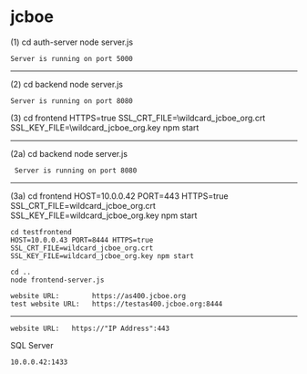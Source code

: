 # jcboe

(1) cd auth-server
    node server.js

    Server is running on port 5000
__________________________________________________________________________________________________________________

(2) cd backend
    node server.js

    Server is running on port 8080

(3) cd frontend
    HTTPS=true SSL_CRT_FILE=\wildcard_jcboe_org.crt SSL_KEY_FILE=\wildcard_jcboe_org.key npm start
__________________________________________________________________________________________________________________

(2a) cd backend
     node server.js

     Server is running on port 8080

__________________________________________________________________________________________________________________
(3a)
    cd frontend
    HOST=10.0.0.42 PORT=443 HTTPS=true SSL_CRT_FILE=wildcard_jcboe_org.crt SSL_KEY_FILE=wildcard_jcboe_org.key npm start

    cd testfrontend
    HOST=10.0.0.43 PORT=8444 HTTPS=true SSL_CRT_FILE=wildcard_jcboe_org.crt SSL_KEY_FILE=wildcard_jcboe_org.key npm start

    cd ..
    node frontend-server.js

    website URL:        https://as400.jcboe.org
    test website URL:   https://testas400.jcboe.org:8444
__________________________________________________________________________________________________________________

    website URL:   https://"IP Address":443

SQL Server

    10.0.0.42:1433
    